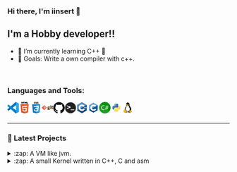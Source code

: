 ### Hi there, I'm iinsert 👋


## I'm a Hobby developer!!

- 🌱 I’m currently learning C++ 🤣
- 🥅 Goals: Write a own compiler with c++.

<br />

### Languages and Tools:

[<img align="left" alt="Visual Studio Code" width="26px" src="https://raw.githubusercontent.com/github/explore/80688e429a7d4ef2fca1e82350fe8e3517d3494d/topics/visual-studio-code/visual-studio-code.png" />][VS-CODE]
[<img align="left" alt="HTML5" width="26px" src="https://raw.githubusercontent.com/github/explore/80688e429a7d4ef2fca1e82350fe8e3517d3494d/topics/html/html.png" />][HTML5]
[<img align="left" alt="CSS3" width="26px" src="https://raw.githubusercontent.com/github/explore/80688e429a7d4ef2fca1e82350fe8e3517d3494d/topics/css/css.png" />][CSS3]
[<img align="left" alt="Git" width="26px" src="https://raw.githubusercontent.com/github/explore/80688e429a7d4ef2fca1e82350fe8e3517d3494d/topics/git/git.png" />][Git]
[<img align="left" alt="GitHub" width="26px" src="https://raw.githubusercontent.com/github/explore/78df643247d429f6cc873026c0622819ad797942/topics/github/github.png" />][GitHub]
[<img align="left" alt="Terminal" width="26px" src="https://raw.githubusercontent.com/github/explore/80688e429a7d4ef2fca1e82350fe8e3517d3494d/topics/terminal/terminal.png" />][Term]
[<img align="left" alt="C++" width="26px" src="https://raw.githubusercontent.com/github/explore/180320cffc25f4ed1bbdfd33d4db3a66eeeeb358/topics/cpp/cpp.png" />][C++]
[<img align="left" alt="C++" width="26px" src="https://raw.githubusercontent.com/github/explore/f3e22f0dca2be955676bc70d6214b95b13354ee8/topics/c/c.png" />][C]
[<img align="left" alt="C#" width="26px" src="https://raw.githubusercontent.com/github/explore/80688e429a7d4ef2fca1e82350fe8e3517d3494d/topics/csharp/csharp.png" />][C#]
[<img align="left" alt="Python" width="26px" src="https://raw.githubusercontent.com/github/explore/80688e429a7d4ef2fca1e82350fe8e3517d3494d/topics/python/python.png" />][Python]
[<img align="left" alt="Linux" width="26px" src="https://raw.githubusercontent.com/github/explore/80688e429a7d4ef2fca1e82350fe8e3517d3494d/topics/linux/linux.png" />][Linux]

<br />
<br />

---

### 📕 Latest Projects

<details>
  <summary>:zap: A VM like jvm. </summary>
  
<!--START_SECTION:activity-->
[----| 🗣 Features |----]
  
- - [x] Asm language for the vm.
- - [x] Error handling
- - [x] Bytecode compiler.
- - [x] Disassembler for the bytecode.
  
[----| 📥 Download |----]
  - [:package: Klick here](https://github.com/iinsertNameHere/Slick)
<!--END_SECTION:activity-->

</details>
<details>
  <summary>:zap: A small Kernel written in C++, C and asm</summary>
  
<!--START_SECTION:activity-->
[----| 🗣 Features |----]
  
- - [x] A small Shell
- - [x] Error handling
- - [x] 86x-64x
- - [x] Paging
  
[----| 📥 Download |----]
  - [:package: Klick here](https://iinsertnamehere.github.io/ivy-os-web/)
<!--END_SECTION:activity-->

</details>

[VS-CODE]: https://github.com/topics/visual-studio-code
[HTML5]: https://github.com/topics/html
[CSS3]: https://github.com/topics/css3
[Git]: https://github.com/topics/git
[GitHub]: https://github.com/topics/github
[Term]: https://github.com/topics/terminal
[C++]: https://github.com/topics/cpp
[C]: https://github.com/topics/c
[C#]: https://github.com/topics/csharp
[Python]: https://github.com/topics/python
[Linux]: https://github.com/topics/linux

